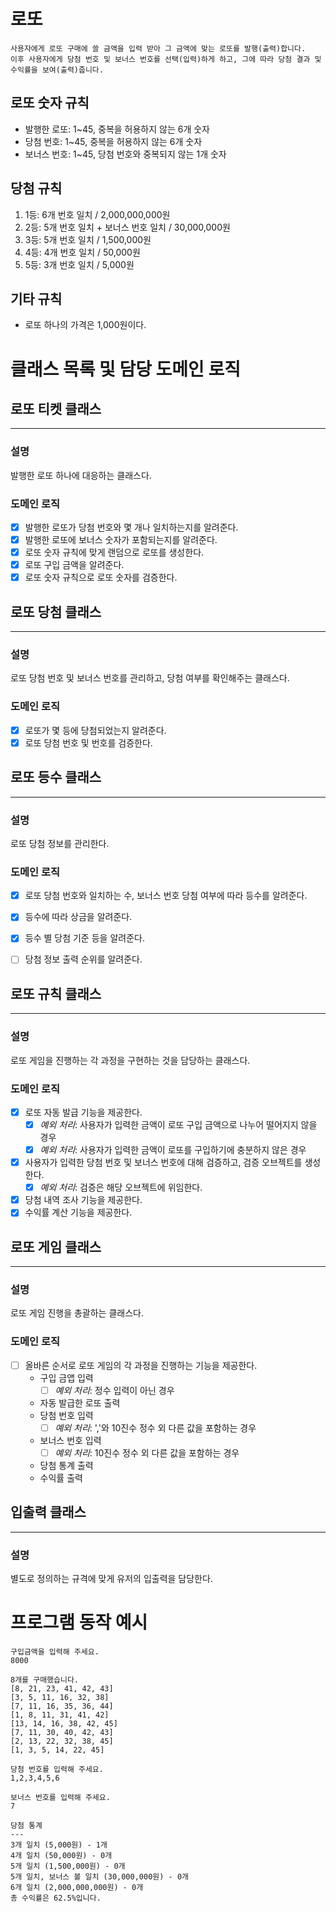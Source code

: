 
# 로또

    사용자에게 로또 구매에 쓸 금액을 입력 받아 그 금액에 맞는 로또를 발행(출력)합니다.
    이후 사용자에게 당첨 번호 및 보너스 번호를 선택(입력)하게 하고, 그에 따라 당첨 결과 및 수익률을 보여(출력)줍니다. 

## 로또 숫자 규칙
- 발행한 로또: 1~45, 중복을 허용하지 않는 6개 숫자
- 당첨 번호: 1~45, 중복을 허용하지 않는 6개 숫자
- 보너스 번호: 1~45, 당첨 번호와 중복되지 않는 1개 숫자

## 당첨 규칙
1. 1등: 6개 번호 일치 / 2,000,000,000원
2. 2등: 5개 번호 일치 + 보너스 번호 일치 / 30,000,000원
3. 3등: 5개 번호 일치 / 1,500,000원
4. 4등: 4개 번호 일치 / 50,000원
5. 5등: 3개 번호 일치 / 5,000원

## 기타 규칙
- 로또 하나의 가격은 1,000원이다.

# 클래스 목록 및 담당 도메인 로직

## 로또 티켓 클래스

---
### 설명
  발행한 로또 하나에 대응하는 클래스다.
### 도메인 로직
- [x] 발행한 로또가 당첨 번호와 몇 개나 일치하는지를 알려준다.
- [x] 발행한 로또에 보너스 숫자가 포함되는지를 알려준다.
- [x] 로또 숫자 규칙에 맞게 랜덤으로 로또를 생성한다.
- [x] 로또 구입 금액을 알려준다.
- [x] 로또 숫자 규칙으로 로또 숫자를 검증한다.

## 로또 당첨 클래스

---
### 설명
  로또 당첨 번호 및 보너스 번호를 관리하고, 당첨 여부를 확인해주는 클래스다.
### 도메인 로직
- [x] 로또가 몇 등에 당첨되었는지 알려준다.
- [x] 로또 당첨 번호 및 번호를 검증한다.

## 로또 등수 클래스

---
### 설명
  로또 당첨 정보를 관리한다.
### 도메인 로직
- [x] 로또 당첨 번호와 일치하는 수, 보너스 번호 당첨 여부에 따라 등수를 알려준다.
- [x] 등수에 따라 상금을 알려준다.
- [x] 등수 별 당첨 기준 등을 알려준다.
- [ ] 당첨 정보 출력 순위를 알려준다.


## 로또 규칙 클래스

---
### 설명
  로또 게임을 진행하는 각 과정을 구현하는 것을 담당하는 클래스다.
### 도메인 로직
- [x] 로또 자동 발급 기능을 제공한다.
  - [x] *예외 처리*: 사용자가 입력한 금액이 로또 구입 금액으로 나누어 떨어지지 않을 경우
  - [x] *예외 처리*: 사용자가 입력한 금액이 로또를 구입하기에 충분하지 않은 경우
- [x] 사용자가 입력한 당첨 번호 및 보너스 번호에 대해 검증하고, 검증 오브젝트를 생성한다.
  - [x] *예외 처리*: 검증은 해당 오브젝트에 위임한다.
- [x] 당첨 내역 조사 기능을 제공한다.
- [x] 수익률 계산 기능을 제공한다.

## 로또 게임 클래스

---
### 설명
  로또 게임 진행을 총괄하는 클래스다.
### 도메인 로직
- [ ] 올바른 순서로 로또 게임의 각 과정을 진행하는 기능을 제공한다.
  - 구입 금앱 입력
    - [ ] *예외 처리*: 정수 입력이 아닌 경우
  - 자동 발급한 로또 출력
  - 당첨 번호 입력
    - [ ] *예외 처리*: ','와 10진수 정수 외 다른 값을 포함하는 경우
  - 보너스 번호 입력
    - [ ] *예외 처리*: 10진수 정수 외 다른 값을 포함하는 경우
  - 당첨 통계 출력
  - 수익률 출력

## 입출력 클래스

---
### 설명
  별도로 정의하는 규격에 맞게 유저의 입출력을 담당한다.

# 프로그램 동작 예시
```
구입금액을 입력해 주세요.
8000

8개를 구매했습니다.
[8, 21, 23, 41, 42, 43] 
[3, 5, 11, 16, 32, 38] 
[7, 11, 16, 35, 36, 44] 
[1, 8, 11, 31, 41, 42] 
[13, 14, 16, 38, 42, 45] 
[7, 11, 30, 40, 42, 43] 
[2, 13, 22, 32, 38, 45] 
[1, 3, 5, 14, 22, 45]

당첨 번호를 입력해 주세요.
1,2,3,4,5,6

보너스 번호를 입력해 주세요.
7

당첨 통계
---
3개 일치 (5,000원) - 1개
4개 일치 (50,000원) - 0개
5개 일치 (1,500,000원) - 0개
5개 일치, 보너스 볼 일치 (30,000,000원) - 0개
6개 일치 (2,000,000,000원) - 0개
총 수익률은 62.5%입니다.
```
